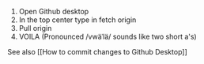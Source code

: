 1. Open Github desktop
2. In the top center type in fetch origin
3. Pull origin 
4. VOILA (Pronounced /vwäˈlä/ sounds like two short a's)

See also [[How to commit changes to Github Desktop]]

